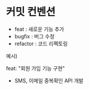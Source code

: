# 커밋 컨벤션
- feat : 새로운 기능 추가
- bugfix : 버그 수정
- refactor : 코드 리펙토링

예시)

feat: "회원 가입 기능 구현"
- SMS, 이메일 중복확인 API 개발